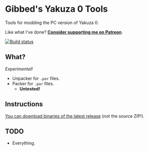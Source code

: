 # Gibbed's Yakuza 0 Tools

Tools for modding the PC version of Yakuza 0.

Like what I've done? **[Consider supporting me on Patreon](http://patreon.com/gibbed)**.

[![Build status](https://ci.appveyor.com/api/projects/status/p3q4ml8567bxlvx3/branch/master?svg=true)](https://ci.appveyor.com/project/gibbed/gibbed-yakuza0/branch/master)

## What?

*Experimental!*

* Unpacker for `.par` files.
* Packer for `.par` files.
    * **Untested!**

## Instructions

[You can download binaries of the latest release](https://github.com/gibbed/Gibbed.Yakuza0/releases/latest) (not the source ZIP!).

## TODO

* Everything.
